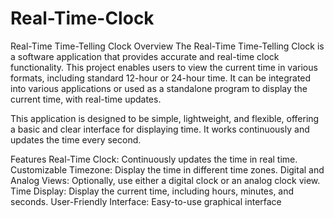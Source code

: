 # Real-Time-Clock

Real-Time Time-Telling Clock
Overview
The Real-Time Time-Telling Clock is a software application that provides accurate and real-time clock functionality. This project enables users to view the current time in various formats, including standard 12-hour or 24-hour time. It can be integrated into various applications or used as a standalone program to display the current time, with real-time updates.

This application is designed to be simple, lightweight, and flexible, offering a basic and clear interface for displaying time. It works continuously and updates the time every second.

Features
Real-Time Clock: Continuously updates the time in real time.
Customizable Timezone: Display the time in different time zones.
Digital and Analog Views: Optionally, use either a digital clock or an analog clock view.
Time Display: Display the current time, including hours, minutes, and seconds.
User-Friendly Interface: Easy-to-use graphical interface
